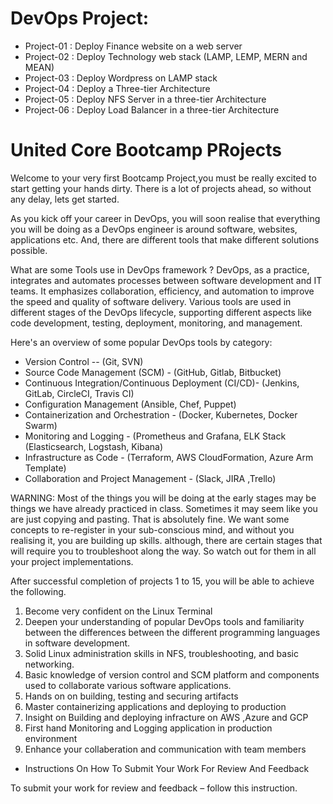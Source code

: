# DevOps Project:

- Project-01 : Deploy Finance website on a web server
- Project-02 : Deploy Technology web stack (LAMP, LEMP, MERN and MEAN)
- Project-03 : Deploy Wordpress on LAMP stack
- Project-04 : Deploy a Three-tier Architecture
- Project-05 : Deploy NFS Server in a three-tier Architecture
- Project-06 : Deploy Load Balancer in a three-tier Architecture



# United Core Bootcamp PRojects 

Welcome to your very first Bootcamp Project,you must be really excited to start getting your hands dirty. There is a lot of projects ahead, so without any delay, lets get started.

As you kick off your career in DevOps, you will soon realise that everything you will be doing as a DevOps engineer is around software, websites, applications etc. And, there are different tools that make different solutions possible. 


What are some Tools use in DevOps framework ?
DevOps, as a practice, integrates and automates processes between software development and IT teams. It emphasizes collaboration, efficiency, and automation to improve the speed and quality of software delivery. Various tools are used in different stages of the DevOps lifecycle, supporting different aspects like code development, testing, deployment, monitoring, and management. 

Here's an overview of some popular DevOps tools by category:

- Version Control -- (Git, SVN) 
- Source Code Management (SCM) - (GitHub, Gitlab, Bitbucket)
- Continuous Integration/Continuous Deployment (CI/CD)- (Jenkins, GitLab, CircleCI, Travis CI)
- Configuration Management (Ansible, Chef, Puppet) 
- Containerization and Orchestration - (Docker, Kubernetes, Docker Swarm)
- Monitoring and Logging - (Prometheus and Grafana, ELK Stack (Elasticsearch, Logstash, Kibana)
- Infrastructure as Code - (Terraform, AWS CloudFormation, Azure Arm Template)
- Collaboration and Project Management - (Slack, JIRA ,Trello)


WARNING: Most of the things you will be doing at the early stages may be things we have already practiced in class. Sometimes it may seem like you are just copying and pasting. That is absolutely fine. We want some concepts to re-register in your sub-conscious mind, and without you realising it, you are building up skills. although, there are certain stages that will require you to troubleshoot along the way. 
So watch out for them in all your project implementations.

After successful completion of projects 1 to 15, you will be able to achieve the following.

1. Become very confident on the Linux Terminal
2. Deepen your understanding of popular DevOps tools and familiarity between the differences between the different programming languages in software development.
3. Solid Linux administration skills in NFS, troubleshooting, and basic networking.
4. Basic knowledge of version control and SCM platform and components used to collaborate various software applications.
5. Hands on on building, testing and securing artifacts 
6. Master containerizing applications and deploying to production 
7. Insight on Building and deploying infracture on AWS ,Azure and GCP
8. First hand Monitoring and Logging application in production environment 
9. Enhance your collaberation and communication with team members

- Instructions On How To Submit Your Work For Review And Feedback

To submit your work for review and feedback – follow this instruction.

